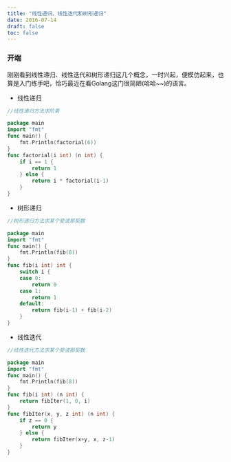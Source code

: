 ```yaml
---
title: "线性递归、线性迭代和树形递归"
date: 2016-07-14
draft: false
toc: false
---
```


### 开端

刚刚看到线性递归、线性迭代和树形递归这几个概念，一时兴起，便模仿起来，也算是入门练手吧，恰巧最近在看Golang这门很简陋(哈哈~~)的语言。

* 线性递归

```go
//线性递归方法求阶乘

package main
import "fmt"
func main() {
    fmt.Println(factorial(6))
}
func factorial(i int) (n int) {
    if i == 1 {
        return 1
    } else {
        return i * factorial(i-1)
    }
}
```

* 树形递归

```go
//树形递归方法求某个斐波那契数

package main
import "fmt"
func main() {
    fmt.Println(fib(8))
}
func fib(i int) int {
    switch i {
    case 0:
        return 0
    case 1:
        return 1
    default:
        return fib(i-1) + fib(i-2)
    }
}
```
* 线性迭代

```go
//线性迭代方法求某个斐波那契数

package main
import "fmt"
func main() {
    fmt.Println(fib(8))
}
func fib(i int) (n int) {
    return fibIter(1, 0, i)
}
func fibIter(x, y, z int) (n int) {
    if z == 0 {
        return y
    } else {
        return fibIter(x+y, x, z-1)
    }
}
```
